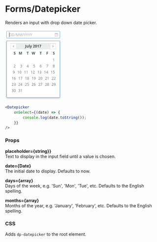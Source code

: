 Forms/Datepicker
================
Renders an input with drop down date picker.

![Datepicker example](../../assets/images/datepicker-1.png)

```jsx
<Datepicker
    onSelect={(date) => {
        console.log(date.toString());
    }}
/>
```

### Props

**placeholder={string}}**  
Text to display in the input field until a value is chosen.

**date={Date}**  
The initial date to display. Defaults to now.

**days={array}**  
Days of the week, e.g. 'Sun', 'Mon', 'Tue', etc. Defaults to the English spelling.

**months={array}**  
Months of the year, e.g. 'January', 'February', etc. Defaults to the English spelling.

### CSS
Adds `dp-datepicker` to the root element.
